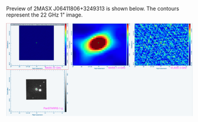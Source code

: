 Preview of 2MASX J06411806+3249313 is shown below. The contours represent the 22 GHz 1" image. 

![2MASXJ06411806+3249313.png](2MASXJ06411806+3249313.png "2MASXJ06411806+3249313")


